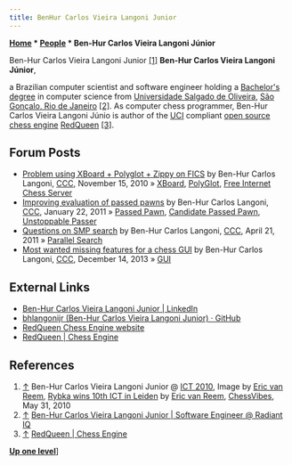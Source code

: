 ```yaml
---
title: BenHur Carlos Vieira Langoni Junior
---
```

**[Home](Home "Home") * [People](People "People") * Ben-Hur Carlos Vieira Langoni Júnior**

[](File:Benhur-RedQueen-Brazil.jpg) Ben-Hur Carlos Vieira Langoni Junior <a id="cite-note-1" href="#cite-ref-1">[1]</a>
**Ben-Hur Carlos Vieira Langoni Júnior**,

a Brazilian computer scientist and software engineer holding a [Bachelor's degree](https://en.wikipedia.org/wiki/Bachelor%27s_degree) in computer science from [Universidade Salgado de Oliveira](https://pt.wikipedia.org/wiki/Universidade_Salgado_de_Oliveira), [São Gonçalo, Rio de Janeiro](https://en.wikipedia.org/wiki/S%C3%A3o_Gon%C3%A7alo,_Rio_de_Janeiro) <a id="cite-note-2" href="#cite-ref-2">[2]</a>. As computer chess programmer, Ben-Hur Carlos Vieira Langoni Júnio is author of the [UCI](UCI "UCI") compliant [open source chess engine](Category:Open_Source "Category:Open Source") [RedQueen](RedQueen "RedQueen") <a id="cite-note-3" href="#cite-ref-3">[3]</a>.

## Forum Posts

- [Problem using XBoard + Polyglot + Zippy on FICS](http://www.talkchess.com/forum/viewtopic.php?t=36722) by Ben-Hur Carlos Langoni, [CCC](CCC "CCC"), November 15, 2010 » [XBoard](XBoard "XBoard"), [PolyGlot](PolyGlot "PolyGlot"), [Free Internet Chess Server](index.php?title=Free_Internet_Chess_Server&action=edit&redlink=1 "Free Internet Chess Server (page does not exist)")
- [Improving evaluation of passed pawns](http://www.talkchess.com/forum/viewtopic.php?t=37748) by Ben-Hur Carlos Langoni, [CCC](CCC "CCC"), January 22, 2011 » [Passed Pawn](Passed_Pawn "Passed Pawn"), [Candidate Passed Pawn](Candidate_Passed_Pawn "Candidate Passed Pawn"), [Unstoppable Passer](Unstoppable_Passer "Unstoppable Passer")
- [Questions on SMP search](http://www.talkchess.com/forum/viewtopic.php?t=38808) by Ben-Hur Carlos Langoni, [CCC](CCC "CCC"), April 21, 2011 » [Parallel Search](Parallel_Search "Parallel Search")
- [Most wanted missing features for a chess GUI](http://www.talkchess.com/forum/viewtopic.php?t=50493) by Ben-Hur Carlos Langoni, [CCC](CCC "CCC"), December 14, 2013 » [GUI](GUI "GUI")

## External Links

- [Ben-Hur Carlos Vieira Langoni Junior | LinkedIn](https://www.linkedin.com/in/bhlangonijr/)
- [bhlangonijr (Ben-Hur Carlos Vieira Langoni Junior) · GitHub](https://github.com/bhlangonijr)
- [RedQueen Chess Engine website](https://sourceforge.net/projects/redqueenchess/)
- [RedQueen | Chess Engine](http://redqueenchess.sourceforge.net/)

## References

1. <a id="cite-ref-1" href="#cite-note-1">↑</a> Ben-Hur Carlos Vieira Langoni Junior @ [ICT 2010](ICT_2010 "ICT 2010"), Image by [Eric van Reem](Eric_van_Reem "Eric van Reem"), [Rybka wins 10th ICT in Leiden](http://www.chessvibes.com/?q=reports/rybka-wins-10th-ict-in-leiden) by [Eric van Reem](Eric_van_Reem "Eric van Reem"), [ChessVibes](http://www.chessvibes.com/), May 31, 2010
1. <a id="cite-ref-2" href="#cite-note-2">↑</a> [Ben-Hur Carlos Vieira Langoni Junior | Software Engineer @ Radiant IQ](https://contactout.com/Ben-HurCarlos-VieiraLangoniJunior-26242912)
1. <a id="cite-ref-3" href="#cite-note-3">↑</a> [RedQueen | Chess Engine](http://redqueenchess.sourceforge.net/)

**[Up one level](People "People")**\]

